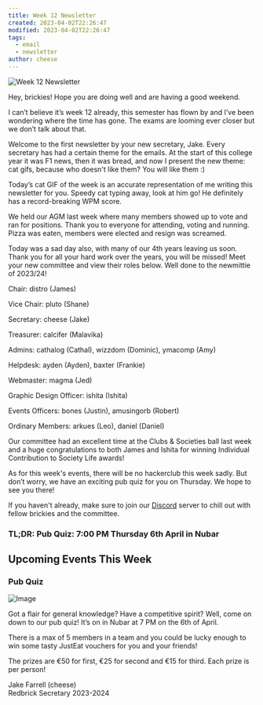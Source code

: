 ```yaml
---
title: Week 12 Newsletter
created: 2023-04-02T22:26:47
modified: 2023-04-02T22:26:47
tags:
  - email
  - newsletter
author: cheese
---
```


![Week 12 Newsletter](https://cdn.discordapp.com/attachments/523562314344038411/1092149006064431244/school-work.gif)


Hey, brickies!
Hope you are doing well and are having a good weekend.

I can’t believe it’s week 12 already, this semester has flown by and 
I’ve been wondering where the time has gone. The exams are looming ever 
closer but we don’t talk about that.

Welcome to the first newsletter by your new secretary, Jake. Every 
secretary has had a certain theme for the emails. At the start of this 
college year it was F1 news, then it was bread, and now I present the 
new theme: cat gifs, because who doesn't like them? You will like them :)

Today’s cat GIF of the week is an accurate representation of me writing 
this newsletter for you. Speedy cat typing away, look at him go! He 
definitely has a record-breaking WPM score.

We held our AGM last week where many members showed up to vote and ran 
for positions. Thank you to everyone for attending, voting and running. 
Pizza was eaten, members were elected and resign was screamed.

Today was a sad day also, with many of our 4th years leaving us soon. 
Thank you for all your hard work over the years, you will be missed! 
Meet your new committee and view their roles below. Well done to the 
newmittie of 2023/24!

Chair: distro (James)

Vice Chair: pluto (Shane)

Secretary: cheese (Jake)

Treasurer: calcifer (Malavika)

Admins: cathalog (Cathal), wizzdom (Dominic), ymacomp (Amy)

Helpdesk: ayden (Ayden), baxter (Frankie)

Webmaster: magma (Jed)

Graphic Design Officer: ishita (Ishita)

Events Officers: bones (Justin), amusingorb (Robert)

Ordinary Members: arkues (Leo), daniel (Daniel)

Our committee had an excellent time at the Clubs & Societies ball last 
week and a huge congratulations to both James and Ishita for winning 
Individual Contribution to Society Life awards!

As for this week's events, there will be no hackerclub this week sadly. 
But don’t worry, we have an exciting pub quiz for you on Thursday. We 
hope to see you there!

If you haven't already, make sure to join our [Discord](https://discord.gg/2rCnJftcxn) server to chill out with fellow brickies 
and the committee.

### TL;DR: Pub Quiz: 7:00 PM Thursday 6th April in Nubar


## Upcoming Events This Week


### Pub Quiz
![Image](https://cdn.discordapp.com/attachments/897234572608159774/1092127064334811176/IMG_4934.png)


Got a flair for general knowledge? Have a competitive spirit? Well, come 
on down to our pub quiz! It’s on in Nubar at 7 PM on the 6th of April.

There is a max of 5 members in a team and you could be lucky enough to 
win some tasty JustEat vouchers for you and your friends!

The prizes are €50 for first, €25 for second and €15 for third. Each 
prize is per person!





Jake Farrell (cheese)\
Redbrick Secretary 2023-2024

